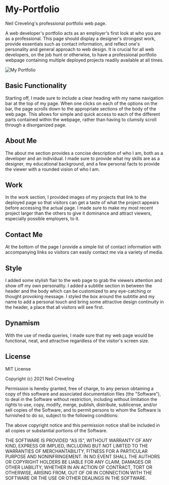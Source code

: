 # My-Portfolio
Neil Creveling's professional portfolio web page.

A web developer's portfolio acts as an employer's first look at who you are as a professional. This page should display a designer's strongest work, provide essentials such as contact information, and reflect one's personality and general approach to web design. It is crucial for all web developers, on the job hunt or otherwise, to have a professional portfolio webpage containing multiple deployed projects readily available at all times.

![My Portfolio](/Images/my-portfolio-readme.png)

## Basic Functionality
Starting off, I made sure to include a clear heading with my name navigation bar at the top of my page. When one clicks on each of the options on the bar, the page scrolls down to the appropriate sections of the body of the web page. This allows for simple and quick access to each of the different parts contained within the webpage, rather than having to clumsily scroll through a disorganized page.

## About Me
The about me section provides a concise description of who I am, both as a developer and an individual. I made sure to provide what my skills are as a designer, my educational background, and a few personal facts to provide the viewer with a rounded vision of who I am.

## Work
In the work section, I provided images of my projects that link to the deployed page so that visitors can get a taste of what the project appears before accessing the actual page. I made sure to make my most recent project larger than the others to give it dominance and attract viewers, especially possible employers, to it.

## Contact Me
At the bottom of the page I provide a simple list of contact information with accompanying links so visitors can easily contact me via a variety of media.

## Style
I added some stylish flair to the web page to grab the viewers attention and show off my own personality. I added a subtitle section in between the header and the body which can be customized to any eye-catching or thought provoking message. I styled the box around the subtitle and my name to add a personal touch and bring some attractive design continuity in the header, a place that all visitors will see first.

## Dynamism
With the use of media queries, I made sure that my web page would be functional, neat, and attractive regardless of the visitor's screen size.

## License
MIT License

Copyright (c) 2021 Neil Creveling

Permission is hereby granted, free of charge, to any person obtaining a copy of this software and associated documentation files (the "Software"), to deal in the Software without restriction, including without limitation the rights to use, copy, modify, merge, publish, distribute, sublicense, and/or sell copies of the Software, and to permit persons to whom the Software is furnished to do so, subject to the following conditions:

The above copyright notice and this permission notice shall be included in all copies or substantial portions of the Software.

THE SOFTWARE IS PROVIDED "AS IS", WITHOUT WARRANTY OF ANY KIND, EXPRESS OR IMPLIED, INCLUDING BUT NOT LIMITED TO THE WARRANTIES OF MERCHANTABILITY, FITNESS FOR A PARTICULAR PURPOSE AND NONINFRINGEMENT. IN NO EVENT SHALL THE AUTHORS OR COPYRIGHT HOLDERS BE LIABLE FOR ANY CLAIM, DAMAGES OR OTHER LIABILITY, WHETHER IN AN ACTION OF CONTRACT, TORT OR OTHERWISE, ARISING FROM, OUT OF OR IN CONNECTION WITH THE SOFTWARE OR THE USE OR OTHER DEALINGS IN THE SOFTWARE.
